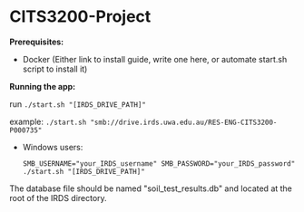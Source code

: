 # CITS3200-Project

**Prerequisites:**

- Docker (Either link to install guide, write one here, or automate start.sh script to install it)


**Running the app:**

run `./start.sh "[IRDS_DRIVE_PATH]"`

example: `./start.sh "smb://drive.irds.uwa.edu.au/RES-ENG-CITS3200-P000735"`

- Windows users:

    `SMB_USERNAME="your_IRDS_username" SMB_PASSWORD="your_IRDS_password" ./start.sh "[IRDS_DRIVE_PATH]"`

The database file should be named "soil\_test\_results.db" and located at the root of the IRDS directory.

